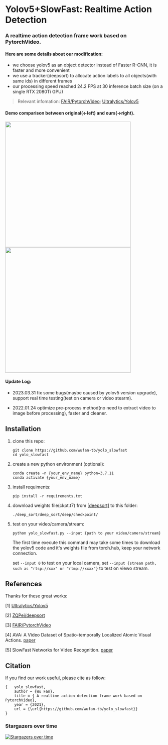 # Yolov5+SlowFast: Realtime Action Detection

### A realtime action detection frame work based on PytorchVideo. 

#### Here are some details about our modification:

- we choose yolov5 as an object detector instead of Faster R-CNN, it is faster and more convenient
- we use a tracker(deepsort) to allocate action labels to all objects(with same ids) in different frames
- our processing speed reached 24.2 FPS at 30 inference batch size (on a single RTX 2080Ti GPU)

> Relevant infomation: [FAIR/PytorchVideo](https://github.com/facebookresearch/pytorchvideo); [Ultralytics/Yolov5](https://github.com/ultralytics/yolov5)

#### Demo comparison between original(<-left) and ours(->right).

<img src="./demo/ava_slowfast.gif" width="400" /><img src="./demo/yolov5+slowfast.gif" width="400" />

#### Update Log:


- 2023.03.31  fix some bugs(maybe caused by yolov5 version upgrade), support real time testing(test on camera or video stearm).

- 2022.01.24  optimize pre-process method(no need to extract video to image before processing), faster and cleaner.


## Installation

1. clone this repo:

   ```
   git clone https://github.com/wufan-tb/yolo_slowfast
   cd yolo_slowfast
   ```

2. create a new python environment (optional):

   ```
   conda create -n {your_env_name} python=3.7.11
   conda activate {your_env_name}
   ```

3. install requiments:

   ```
   pip install -r requirements.txt
   ```
   
4. download weights file(ckpt.t7) from [[deepsort]](https://drive.google.com/drive/folders/1xhG0kRH1EX5B9_Iz8gQJb7UNnn_riXi6) to this folder:

   ```
   ./deep_sort/deep_sort/deep/checkpoint/
   ```

5. test on your video/camera/stream:


   ```
   python yolo_slowfast.py --input {path to your video/camera/stream}
   ```

   The first time execute this command may take some times to download the yolov5 code and it's weights file from torch.hub, keep your network connection.

   set `--input 0` to test on your local camera, set `--input {stream path, such as "rtsp://xxx" or "rtmp://xxxx"}` to test on viewo stream.


## References

Thanks for these great works:

[1] [Ultralytics/Yolov5](https://github.com/ultralytics/yolov5)

[2] [ZQPei/deepsort](https://github.com/ZQPei/deep_sort_pytorch) 

[3] [FAIR/PytorchVideo](https://github.com/facebookresearch/pytorchvideo)

[4] AVA: A Video Dataset of Spatio-temporally Localized Atomic Visual Actions. [paper](https://arxiv.org/pdf/1705.08421.pdf)

[5] SlowFast Networks for Video Recognition. [paper](https://arxiv.org/pdf/1812.03982.pdf)

## Citation

If you find our work useful, please cite as follow:

```
{   yolo_slowfast,
    author = {Wu Fan},
    title = { A realtime action detection frame work based on PytorchVideo},
    year = {2021},
    url = {\url{https://github.com/wufan-tb/yolo_slowfast}}
}
```

### Stargazers over time

[![Stargazers over time](https://starchart.cc/wufan-tb/yolo_slowfast.svg)](https://starchart.cc/wufan-tb/yolo_slowfast)


